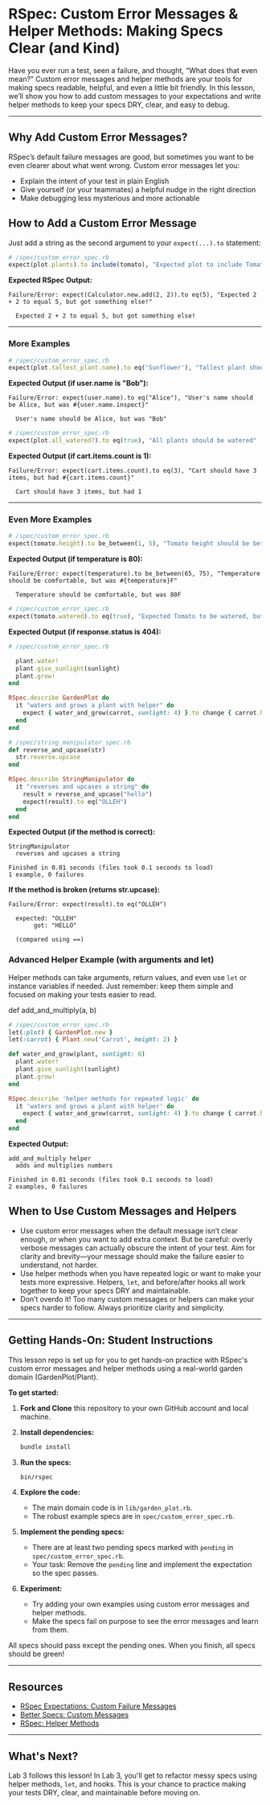 # RSpec: Custom Error Messages & Helper Methods: Making Specs Clear (and Kind)

Have you ever run a test, seen a failure, and thought, “What does that even mean?” Custom error messages and helper methods are your tools for making specs readable, helpful, and even a little bit friendly. In this lesson, we’ll show you how to add custom messages to your expectations and write helper methods to keep your specs DRY, clear, and easy to debug.

---

## Why Add Custom Error Messages?

RSpec’s default failure messages are good, but sometimes you want to be even clearer about what went wrong. Custom error messages let you:

- Explain the intent of your test in plain English
- Give yourself (or your teammates) a helpful nudge in the right direction
- Make debugging less mysterious and more actionable

## How to Add a Custom Error Message

Just add a string as the second argument to your `expect(...).to` statement:

```ruby
# /spec/custom_error_spec.rb
expect(plot.plants).to include(tomato), "Expected plot to include Tomato, but got: #{plot.plants.map(&:name)}"
```

**Expected RSpec Output:**

```text
Failure/Error: expect(Calculator.new.add(2, 2)).to eq(5), "Expected 2 + 2 to equal 5, but got something else!"

  Expected 2 + 2 to equal 5, but got something else!
```

---

### More Examples

```ruby
# /spec/custom_error_spec.rb
expect(plot.tallest_plant.name).to eq('Sunflower'), "Tallest plant should be Sunflower, got #{plot.tallest_plant.name}"
```

**Expected Output (if user.name is "Bob"):**

```text
Failure/Error: expect(user.name).to eq("Alice"), "User's name should be Alice, but was #{user.name.inspect}"

  User's name should be Alice, but was "Bob"
```

```ruby
# /spec/custom_error_spec.rb
expect(plot.all_watered?).to eq(true), "All plants should be watered"
```

**Expected Output (if cart.items.count is 1):**

```text
Failure/Error: expect(cart.items.count).to eq(3), "Cart should have 3 items, but had #{cart.items.count}"

  Cart should have 3 items, but had 1
```

---

### Even More Examples

```ruby
# /spec/custom_error_spec.rb
expect(tomato.height).to be_between(1, 5), "Tomato height should be between 1 and 5, but was #{tomato.height}"
```

**Expected Output (if temperature is 80):**

```text
Failure/Error: expect(temperature).to be_between(65, 75), "Temperature should be comfortable, but was #{temperature}F"

  Temperature should be comfortable, but was 80F
```

```ruby
# /spec/custom_error_spec.rb
expect(tomato.watered).to eq(true), "Expected Tomato to be watered, but it wasn't"
```

**Expected Output (if response.status is 404):**

```ruby
# /spec/custom_error_spec.rb

  plant.water!
  plant.give_sunlight(sunlight)
  plant.grow!
end

RSpec.describe GardenPlot do
  it "waters and grows a plant with helper" do
    expect { water_and_grow(carrot, sunlight: 4) }.to change { carrot.height }.by(2)
  end
end
```

```ruby
# /spec/string_manipulator_spec.rb
def reverse_and_upcase(str)
  str.reverse.upcase
end

RSpec.describe StringManipulator do
  it "reverses and upcases a string" do
    result = reverse_and_upcase("hello")
    expect(result).to eq("OLLEH")
  end
end
```

**Expected Output (if the method is correct):**

```text
StringManipulator
  reverses and upcases a string

Finished in 0.01 seconds (files took 0.1 seconds to load)
1 example, 0 failures
```

**If the method is broken (returns str.upcase):**

```text
Failure/Error: expect(result).to eq("OLLEH")

  expected: "OLLEH"
       got: "HELLO"

  (compared using ==)
```

### Advanced Helper Example (with arguments and let)

Helper methods can take arguments, return values, and even use `let` or instance variables if needed. Just remember: keep them simple and focused on making your tests easier to read.

def add_and_multiply(a, b)

```ruby
# /spec/custom_error_spec.rb
let(:plot) { GardenPlot.new }
let(:carrot) { Plant.new('Carrot', height: 2) }

def water_and_grow(plant, sunlight: 0)
  plant.water!
  plant.give_sunlight(sunlight)
  plant.grow!
end

RSpec.describe 'helper methods for repeated logic' do
  it 'waters and grows a plant with helper' do
    expect { water_and_grow(carrot, sunlight: 4) }.to change { carrot.height }.by(2)
  end
end
```

**Expected Output:**

```text
add_and_multiply helper
  adds and multiplies numbers

Finished in 0.01 seconds (files took 0.1 seconds to load)
2 examples, 0 failures
```

## When to Use Custom Messages and Helpers

- Use custom error messages when the default message isn’t clear enough, or when you want to add extra context. But be careful: overly verbose messages can actually obscure the intent of your test. Aim for clarity and brevity—your message should make the failure easier to understand, not harder.
- Use helper methods when you have repeated logic or want to make your tests more expressive. Helpers, `let`, and before/after hooks all work together to keep your specs DRY and maintainable.
- Don’t overdo it! Too many custom messages or helpers can make your specs harder to follow. Always prioritize clarity and simplicity.

---

## Getting Hands-On: Student Instructions

This lesson repo is set up for you to get hands-on practice with RSpec's custom error messages and helper methods using a real-world garden domain (GardenPlot/Plant).

**To get started:**

1. **Fork and Clone** this repository to your own GitHub account and local machine.
2. **Install dependencies:**

    ```sh
    bundle install
    ```

3. **Run the specs:**

    ```sh
    bin/rspec
    ```

4. **Explore the code:**

   - The main domain code is in `lib/garden_plot.rb`.
   - The robust example specs are in `spec/custom_error_spec.rb`.

5. **Implement the pending specs:**

   - There are at least two pending specs marked with `pending` in `spec/custom_error_spec.rb`.
   - Your task: Remove the `pending` line and implement the expectation so the spec passes.

6. **Experiment:**

   - Try adding your own examples using custom error messages and helper methods.
   - Make the specs fail on purpose to see the error messages and learn from them.

All specs should pass except the pending ones. When you finish, all specs should be green!

---

## Resources

- [RSpec Expectations: Custom Failure Messages](https://relishapp.com/rspec/rspec-expectations/v/3-10/docs/built-in-matchers/eq-matcher#adding-a-custom-failure-message)
- [Better Specs: Custom Messages](https://www.betterspecs.org/#messages)
- [RSpec: Helper Methods](https://relishapp.com/rspec/rspec-core/v/3-10/docs/example-groups/shared-context)

---

## What's Next?

Lab 3 follows this lesson! In Lab 3, you'll get to refactor messy specs using helper methods, `let`, and hooks. This is your chance to practice making your tests DRY, clear, and maintainable before moving on.
